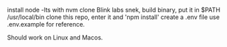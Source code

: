 install node -lts with nvm
clone Blink labs snek, build binary, put it in $PATH /usr/local/bin
clone this repo, enter it and 'npm install'
create a .env file use .env.example for reference.

Should work on Linux and Macos.
